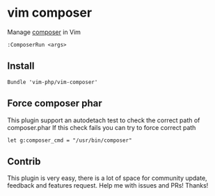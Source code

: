 # vim composer
Manage [composer](https://getcomposer.org) in Vim
```vim
:ComposerRun <args>
```

## Install
```vim
Bundle 'vim-php/vim-composer'
```

## Force composer phar
This plugin support an autodetach test to check the correct path of composer.phar
If this check fails you can try to force correct path
```
let g:composer_cmd = "/usr/bin/composer"
```

## Contrib
This plugin is very easy, there is a lot of space for community update, feedback and
features request.
Help me with issues and PRs!
Thanks!
